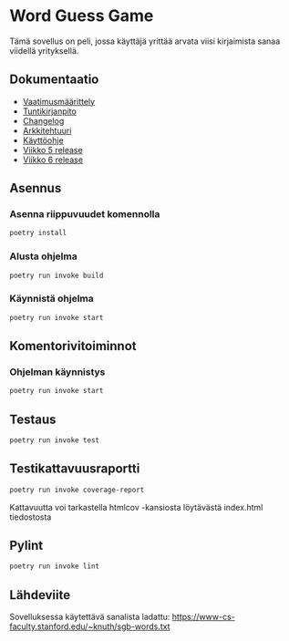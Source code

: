 # Word Guess Game

Tämä sovellus on peli, jossa käyttäjä yrittää arvata viisi kirjaimista sanaa viidellä yrityksellä. 

## Dokumentaatio

- [Vaatimusmäärittely](dokumentaatio/vaatimusmaarittely.md)
- [Tuntikirjanpito](dokumentaatio/tuntikirjanpito.md)
- [Changelog](dokumentaatio/changelog.md)
- [Arkkitehtuuri](dokumentaatio/arkkitehtuuri.md)
- [Käyttöohje](dokumentaatio/kayttoohje.md)
- [Viikko 5 release](https://github.com/rauhja/ot-harjoitustyo/releases/tag/viikko5)
- [Viikko 6 release](https://github.com/rauhja/ot-harjoitustyo/releases/tag/viikko5)

## Asennus

### Asenna riippuvuudet komennolla

```bash
poetry install
```
### Alusta ohjelma

```bash
poetry run invoke build
```

### Käynnistä ohjelma

```bash
poetry run invoke start
```

## Komentorivitoiminnot

### Ohjelman käynnistys

```bash
poetry run invoke start
```

## Testaus

```bash
poetry run invoke test
```

## Testikattavuusraportti

```bash
poetry run invoke coverage-report
```
Kattavuutta voi tarkastella htmlcov -kansiosta löytävästä index.html tiedostosta

## Pylint

```bash
poetry run invoke lint
```

## Lähdeviite

Sovelluksessa käytettävä sanalista ladattu:
https://www-cs-faculty.stanford.edu/~knuth/sgb-words.txt